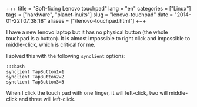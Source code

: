 +++
title = "Soft-fixing Lenovo touchpad"
lang = "en"
categories = ["Linux"]
tags = ["hardware", "planet-inuits"]
slug = "lenovo-touchpad"
date = "2014-01-22T07:38:18"
aliases = ["/lenovo-touchpad.html"]
+++

I have a new lenovo laptop but it has no physical button (the whole touchpad is
a button). It is almost impossible to right click and impossible to
middle-click, which is critical for me.

I solved this with the following `synclient` options:


    :::bash
    synclient TapButton1=1
    synclient TapButton2=2
    synclient TapButton3=3

When I click the touch pad with one finger, it will left-click, two will
middle-click and three will left-click.
